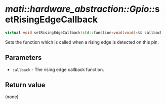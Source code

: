 # _mati::hardware_abstraction::Gpio::_**setRisingEdgeCallback**

```cpp
virtual void setRisingEdgeCallback(std::function<void(void)>&& callback) noexcept = 0;
```

Sets the function which is called when a rising edge is detected on this pin.

## Parameters

- `callback` - The rising edge callback function.

## Return value
(none)